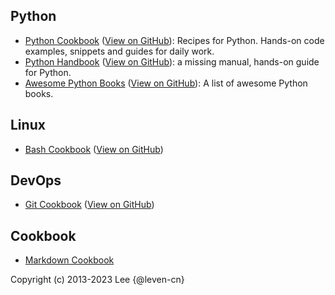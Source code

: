 <!-- markdownlint-disable line-length -->

## Python

- [Python Cookbook](https://leven-cn.github.io/python-cookbook) ([View on GitHub](https://github.com/leven-cn/python-cookbook)): Recipes for Python. Hands-on code examples, snippets and guides for daily work.
- [Python Handbook](https://leven-cn.github.io/python-handbook) ([View on GitHub](https://github.com/leven-cn/python-handbook)): a missing manual, hands-on guide for Python.
- [Awesome Python Books](https://leven-cn.github.io/awesome-python-books) ([View on GitHub](https://github.com/leven-cn/awesome-python-books)): A list of awesome Python books.

## Linux

- [Bash Cookbook](https://leven-cn.github.io/bash-cookbook/) ([View on GitHub](https://github.com/leven-cn/bash-cookbook))

## DevOps

- [Git Cookbook](https://leven-cn.github.io/git-cookbook/) ([View on GitHub](https://github.com/leven-cn/git-cookbook))

## Cookbook

- [Markdown Cookbook](https://github.com/leven-cn/markdown-cookbook)

<!-- markdownlint-enable line-length -->

Copyright (c) 2013-2023 Lee {@leven-cn}

